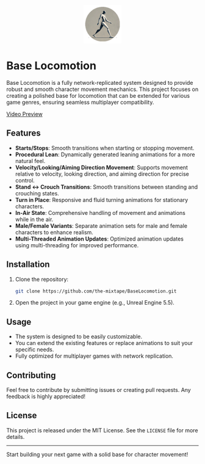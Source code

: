 <div align="center">
  <img src=".github/Logo.png" width="100px" />  
</div>

<h1>Base Locomotion</h1>

Base Locomotion is a fully network-replicated system designed to provide robust and smooth character movement mechanics. This project focuses on creating a polished base for locomotion that can be extended for various game genres, ensuring seamless multiplayer compatibility.

[Video Preview](https://youtu.be/iSDiAaonTII)

## Features

- **Starts/Stops**: Smooth transitions when starting or stopping movement.
- **Procedural Lean**: Dynamically generated leaning animations for a more natural feel.
- **Velocity/Looking/Aiming Direction Movement**: Supports movement relative to velocity, looking direction, and aiming direction for precise control.
- **Stand <-> Crouch Transitions**: Smooth transitions between standing and crouching states.
- **Turn in Place**: Responsive and fluid turning animations for stationary characters.
- **In-Air State**: Comprehensive handling of movement and animations while in the air.
- **Male/Female Variants**: Separate animation sets for male and female characters to enhance realism.
- **Multi-Threaded Animation Updates**: Optimized animation updates using multi-threading for improved performance.

## Installation

1. Clone the repository:
   ```bash
   git clone https://github.com/the-mixtape/BaseLocomotion.git
   ```

2. Open the project in your game engine (e.g., Unreal Engine 5.5).

## Usage

- The system is designed to be easily customizable. 
- You can extend the existing features or replace animations to suit your specific needs.
- Fully optimized for multiplayer games with network replication.

## Contributing

Feel free to contribute by submitting issues or creating pull requests. Any feedback is highly appreciated!

## License

This project is released under the MIT License. See the `LICENSE` file for more details.

---

Start building your next game with a solid base for character movement!